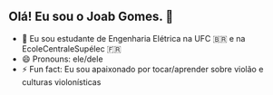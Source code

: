 ## Olá! Eu sou o Joab Gomes. 👋

- 🔭 Eu sou estudante de Engenharia Elétrica na UFC 🇧🇷 e na EcoleCentraleSupélec 🇫🇷
- 😄 Pronouns: ele/dele
- ⚡ Fun fact: Eu sou apaixonado por tocar/aprender sobre violão e culturas violonísticas
<!--
**Joab-Gomes/Joab-Gomes** is a ✨ _special_ ✨ repository because its `README.md` (this file) appears on your GitHub profile.

Here are some ideas to get you started:

- 🔭 I’m currently working on ...
- 🌱 I’m currently learning ...
- 👯 I’m looking to collaborate on ...
- 🤔 I’m looking for help with ...
- 💬 Ask me about ...
- 📫 How to reach me: ...
- 😄 Pronouns: ...
- ⚡ Fun fact: ...
-->
